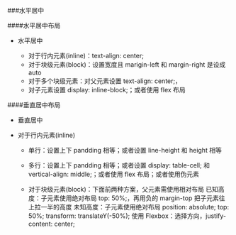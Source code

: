 ###水平居中

####水平居中布局

 * 水平居中
  
   * 对于行内元素(inline)：text-align: center;
   * 对于块级元素(block)：设置宽度且 marigin-left 和 margin-right 是设成 auto
   * 对于多个块级元素：对父元素设置 text-align: center;，     
   * 对子元素设置 display: inline-block;；或者使用 flex 布局
   
####垂直居中布局

 * 垂直居中
 
  * 对于行内元素(inline)
   
    * 单行：设置上下 pandding 相等；或者设置 line-height 和 height 相等

    * 多行：设置上下 pandding 相等；或者设置 display: table-cell; 和 vertical-align: middle;；或者使用 flex 布局；或者使用伪元素

    * 对于块级元素(block)：下面前两种方案，父元素需使用相对布局
已知高度：子元素使用绝对布局 top: 50%;，再用负的 margin-top 把子元素往上拉一半的高度
未知高度：子元素使用绝对布局 position: absolute; top: 50%; transform: translateY(-50%);
使用 Flexbox：选择方向，justify-content: center;
   
   